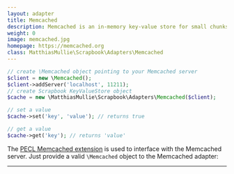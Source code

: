 ```yaml
---
layout: adapter
title: Memcached
description: Memcached is an in-memory key-value store for small chunks of arbitrary data (strings, objects) from results of database calls, API calls, or page rendering.
weight: 0
image: memcached.jpg
homepage: https://memcached.org
class: MatthiasMullie\Scrapbook\Adapters\Memcached
---
```


```php
// create \Memcached object pointing to your Memcached server
$client = new \Memcached();
$client->addServer('localhost', 11211);
// create Scrapbook KeyValueStore object
$cache = new \MatthiasMullie\Scrapbook\Adapters\Memcached($client);

// set a value
$cache->set('key', 'value'); // returns true

// get a value
$cache->get('key'); // returns 'value'
```

The [PECL Memcached extension](https://pecl.php.net/package/memcached) is used
to interface with the Memcached server.
Just provide a valid `\Memcached` object to the Memcached adapter:

<hr class="sep20">
